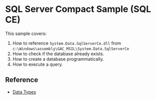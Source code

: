 # SQL Server Compact Sample (SQL CE)

This sample covers:

1. How to reference `System.Data.SqlServerCe.dll` from `c:\Windows\assembly\GAC_MSIL\System.Data.SqlServerCe`
3. How to check if the database already exists.
2. How to create a database programmatically.
4. How to execute a query.

## Reference

* [Data Types](https://technet.microsoft.com/en-us/library/ms172424%28v=sql.110%29.aspx?f=255&MSPPError=-2147217396)



